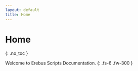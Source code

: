 ```yaml
---
layout: default
title: Home
---
```


# Home
{: .no_toc }

Welcome to Erebus Scripts Documentation.
{: .fs-6 .fw-300 }
